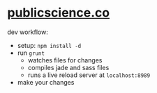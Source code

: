 # [publicscience.co](publicscience.co)

dev workflow:
- setup: `npm install -d`
- run `grunt`
    - watches files for changes
    - compiles jade and sass files
    - runs a live reload server at `localhost:8989`
- make your changes